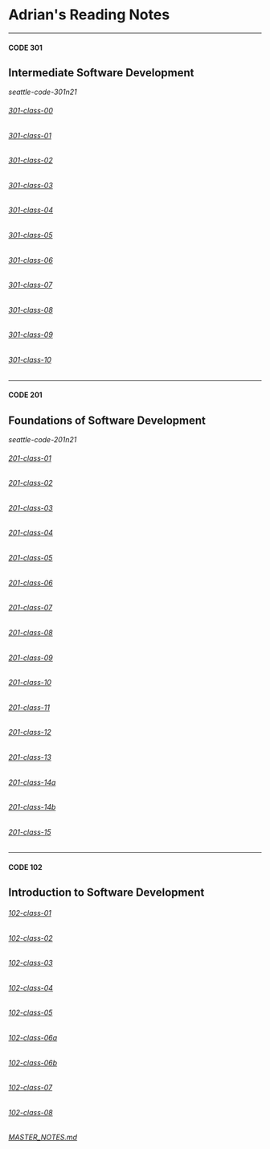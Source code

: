 # Adrian's Reading Notes

---

#### CODE 301 
## Intermediate Software Development
*seattle-code-301n21*

###### [301-class-00](301-class-00.md)
###### [301-class-01](301-class-01.md)
###### [301-class-02](301-class-02.md)
###### [301-class-03](301-class-03.md)
###### [301-class-04](301-class-04.md)
###### [301-class-05](301-class-05.md)
###### [301-class-06](301-class-06.md)
###### [301-class-07](301-class-07.md)
###### [301-class-08](301-class-08.md)
###### [301-class-09](301-class-09.md)
###### [301-class-10](301-class-10.md)


---

#### CODE 201
## Foundations of Software Development
*seattle-code-201n21*

###### [201-class-01](class-01.md)
###### [201-class-02](class-02.md)
###### [201-class-03](class-03.md)
###### [201-class-04](class-04.md)
###### [201-class-05](class-05.md)
###### [201-class-06](class-06.md)
###### [201-class-07](class-07.md)
###### [201-class-08](class-08.md)
###### [201-class-09](class-09.md)
###### [201-class-10](class-10.md)
###### [201-class-11](class-11.md)
###### [201-class-12](class-12.md)
###### [201-class-13](class-13.md)
###### [201-class-14a](class-14a.md)
###### [201-class-14b](class-14b.md)
###### [201-class-15](class-15.md)

---

#### CODE 102 
## Introduction to Software Development

###### [102-class-01](day_1.md)
###### [102-class-02](day_2.md)
###### [102-class-03](day_3.md)
###### [102-class-04](day_4.md)
###### [102-class-05](day_5.md)
###### [102-class-06a](day_6a.md)
###### [102-class-06b](day_6b.md)
###### [102-class-07](day_7.md)
###### [102-class-08](day_8.md)

###### [MASTER_NOTES.md](MASTER_NOTES.md)
